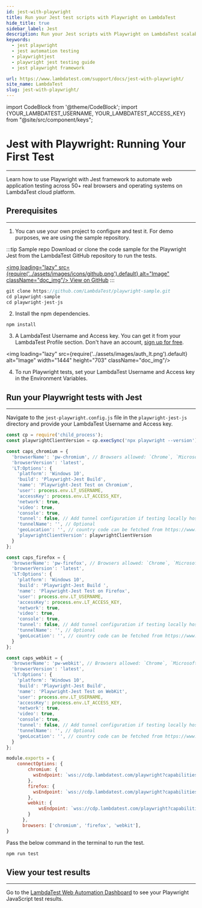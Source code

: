 ```yaml
---
id: jest-with-playwright
title: Run your Jest test scripts with Playwright on LambdaTest
hide_title: true
sidebar_label: Jest
description: Run your Jest scripts with Playwright on LambdaTest scalable cloud grid of 50+ real desktop browsers and operating systems.
keywords:
  - jest playwright
  - jest automation testing
  - playwrightjest 
  - playwright jest testing guide
  - jest playwright framework

url: https://www.lambdatest.com/support/docs/jest-with-playwright/
site_name: LambdaTest
slug: jest-with-playwright/
---
```


import CodeBlock from '@theme/CodeBlock';
import {YOUR_LAMBDATEST_USERNAME, YOUR_LAMBDATEST_ACCESS_KEY} from "@site/src/component/keys";

<script type="application/ld+json"
      dangerouslySetInnerHTML={{ __html: JSON.stringify({
       "@context": "https://schema.org",
        "@type": "BreadcrumbList",
        "itemListElement": [{
          "@type": "ListItem",
          "position": 1,
          "name": "Home",
          "item": "https://www.lambdatest.com"
        },{
          "@type": "ListItem",
          "position": 2,
          "name": "Support",
          "item": "https://www.lambdatest.com/support/docs/"
        },{
          "@type": "ListItem",
          "position": 3,
          "name": "Jest with Playwright",
          "item": "https://www.lambdatest.com/support/docs/jest-with-playwright/"
        }]
      })
    }}
></script>

# Jest with Playwright: Running Your First Test
* * *

Learn how to use Playwright with Jest framework to automate web application testing across 50+ real browsers and operating systems on LambdaTest cloud platform.

## Prerequisites
***

1. You can use your own project to configure and test it. For demo purposes, we are using the sample repository.

:::tip Sample repo
Download or clone the code sample for the Playwright Jest from the LambdaTest GitHub repository to run the tests.

<a href="https://github.com/LambdaTest/playwright-sample/tree/main/playwright-jest-js" className="github__anchor"><img loading="lazy" src={require('../assets/images/icons/github.png').default} alt="Image" className="doc_img"/> View on GitHub</a>
:::

```js
git clone https://github.com/LambdaTest/playwright-sample.git
cd playwright-sample
cd playwright-jest-js
```

2. Install the npm dependencies.

```
npm install
```

3. A LambdaTest Username and Access key. You can get it from your LambdaTest Profile section. Don't have an account, [sign up for free](https://accounts.lambdatest.com/register).

<img loading="lazy" src={require('../assets/images/auth_lt.png').default} alt="Image" width="1444" height="703"  className="doc_img"/>

4. To run Playwright tests, set your LambdaTest Username and Access key in the Environment Variables.


## Run your Playwright tests with Jest
---

Navigate to the `jest-playwright.config.js` file in the `playwright-jest-js` directory and provide your LambdaTest Username and Access key.

```js
const cp = require('child_process');
const playwrightClientVersion = cp.execSync('npx playwright --version').toString().trim().split(' ')[1];

const caps_chromium = {
  'browserName': 'pw-chromium', // Browsers allowed: `Chrome`, `MicrosoftEdge`, `pw-chromium`, `pw-firefox` and `pw-webkit`
  'browserVersion': 'latest',
  'LT:Options': {
    'platform': 'Windows 10',
    'build': 'Playwright-Jest Build',
    'name': 'Playwright-Jest Test on Chromium',
    'user': process.env.LT_USERNAME,
    'accessKey': process.env.LT_ACCESS_KEY,
    'network': true,
    'video': true,
    'console': true,
    'tunnel': false, // Add tunnel configuration if testing locally hosted webpage
    'tunnelName': '', // Optional
    'geoLocation': '', // country code can be fetched from https://www.lambdatest.com/capabilities-generator/
    'playwrightClientVersion': playwrightClientVersion
  }
};

const caps_firefox = {
  'browserName': 'pw-firefox', // Browsers allowed: `Chrome`, `MicrosoftEdge`, `pw-chromium`, `pw-firefox` and `pw-webkit`
  'browserVersion': 'latest',
  'LT:Options': {
    'platform': 'Windows 10',
    'build': 'Playwright-Jest Build ',
    'name': 'Playwright-Jest Test on Firefox',
    'user': process.env.LT_USERNAME,
    'accessKey': process.env.LT_ACCESS_KEY,
    'network': true,
    'video': true,
    'console': true,
    'tunnel': false, // Add tunnel configuration if testing locally hosted webpage
    'tunnelName': '', // Optional
    'geoLocation': '', // country code can be fetched from https://www.lambdatest.com/capabilities-generator/
  }
};

const caps_webkit = {
  'browserName': 'pw-webkit', // Browsers allowed: `Chrome`, `MicrosoftEdge`, `pw-chromium`, `pw-firefox` and `pw-webkit`
  'browserVersion': 'latest',
  'LT:Options': {
    'platform': 'Windows 10',
    'build': 'Playwright-Jest Build',
    'name': 'Playwright-Jest Test on WebKit',
    'user': process.env.LT_USERNAME,
    'accessKey': process.env.LT_ACCESS_KEY,
    'network': true,
    'video': true,
    'console': true,
    'tunnel': false, // Add tunnel configuration if testing locally hosted webpage
    'tunnelName': '', // Optional
    'geoLocation': '', // country code can be fetched from https://www.lambdatest.com/capabilities-generator/
  }
};

module.exports = {
    connectOptions: {
        chromium: {
          wsEndpoint: `wss://cdp.lambdatest.com/playwright?capabilities=${encodeURIComponent(JSON.stringify(caps_chromium))}`
        },
        firefox: {
          wsEndpoint: `wss://cdp.lambdatest.com/playwright?capabilities=${encodeURIComponent(JSON.stringify(caps_firefox))}`
        },
        webkit: {
            wsEndpoint: `wss://cdp.lambdatest.com/playwright?capabilities=${encodeURIComponent(JSON.stringify(caps_webkit))}`
        }
      },
      browsers: ['chromium', 'firefox', 'webkit'],
}
```

Pass the below command in the terminal to run the test.

```js
npm run test
```

## View your test results
---

Go to the [LambdaTest Web Automation Dashboard](https://automation.lambdatest.com/build) to see your Playwright JavaScript test results.




